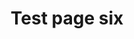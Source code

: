 ---
title: Test page six
description: "child care centers curb ramps education effective communication eligibility criteria emergency management employment healthcare intro service animals title ii title iii web guidance"
tags:
    - curb ramps
    - education
    - effective communication
    - eligibility criteria
    - emergency management
    - employment
    - healthcare
---